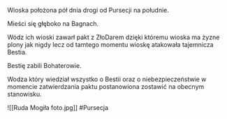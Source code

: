 Wioska położona pół dnia drogi od Pursecji na południe.

Mieści się głęboko na Bagnach.

Wódz ich wioski zawarł pakt z ZłoDarem dzięki któremu wioska ma żyzne plony jak nigdy lecz od tamtego momentu wioskę atakowała tajemnicza Bestia.

Bestię zabili Bohaterowie.

Wodza który wiedział wszystko o Bestii oraz o niebezpieczeństwie w momencie zatwierdzania paktu postanowiona zostawić na obecnym stanowisku.

![[Ruda Mogiła foto.jpg]]
#Pursecja 